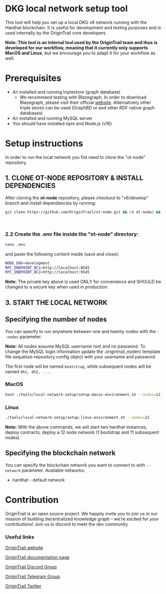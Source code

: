 # DKG local network setup tool

This tool will help you set up a local DKG v6 network running with the Hardhat blockchain. It is useful for development and testing purposes and is used internally by the OriginTrail core developers.
<br/>

**Note: This tool is an internal tool used by the OriginTrail team and thus is developed for our workflow, meaning that it currently only supports MacOS and Linux**, but we encourage you to adapt it for your workflow as well.

# Prerequisites

-   An installed and running triplestore (graph database)
    -   We recommend testing with Blazegraph. In order to download Blazegraph, please visit their official [website](https://blazegraph.com/). Alternatively other triple stores can be used (GraphBD or and other RDF native graph databases)
-   An installed and running MySQL server
-   You should have installed npm and Node.js (v16)

# Setup instructions

In order to run the local network you fist need to clone the "ot-node" repository.
<br/>

## 1. CLONE OT-NODE REPOSITORY & INSTALL DEPENDENCIES

After cloning the **ot-node** repository, please checkout to "v6/develop" branch and install dependencies by running:

```bash
git clone https://github.com/OriginTrail/ot-node.git && cd ot-node/ && npm install && cd ..
```

<br/>

### 2.2 Create the .env file inside the "ot-node" directory:

```bash
nano .env
```

and paste the following content inside (save and close):

```bash
NODE_ENV=development
RPC_ENDPOINT_BC1=http://localhost:8545
RPC_ENDPOINT_BC2=http://localhost:9545
```

**Note:** The private key above is used ONLY for convenience and SHOULD be changed to a secure key when used in production.
<br/>

## 3. START THE LOCAL NETWORK

## Specifying the number of nodes

You can specify to run anywhere between one and twenty nodes with the `--nodes` parameter.

**Note:** All nodes assume MySQL username root and no password. To change the MySQL login information update the .origintrail_noderc template file sequelize-repository config object with your username and password<br/>

The first node will be named `bootstrap`, while subsequent nodes will be named `dh1, dh2, ...`. <br/>

### MacOS

```bash
bash ./tools/local-network-setup/setup-macos-environment.sh --nodes=12
```

### Linux

```bash
./tools/local-network-setup/setup-linux-environment.sh --nodes=12
```

**Note:** With the above commands, we will start two hardhat instances, deploy contracts, deploy a 12 node network (1 bootstrap and 11 subsequent nodes)<br/>

## Specifying the blockchain network

You can specify the blockchain network you want to connect to with `--network` parameter.
Available networks:

-   hardhat - default network

# Contribution

OriginTrail is an open source project. We happily invite you to join us in our mission of building decentralized knowledge graph - we're excited for your contributions! Join us in discord to meet the dev community

### Useful links

[OriginTrail website](https://origintrail.io)

[OriginTrail documentation page](http://docs.origintrail.io)

[OriginTrail Discord Group](https://discordapp.com/invite/FCgYk2S)

[OriginTrail Telegram Group](https://t.me/origintrail)

[OriginTrail Twitter](https://twitter.com/origin_trail)
